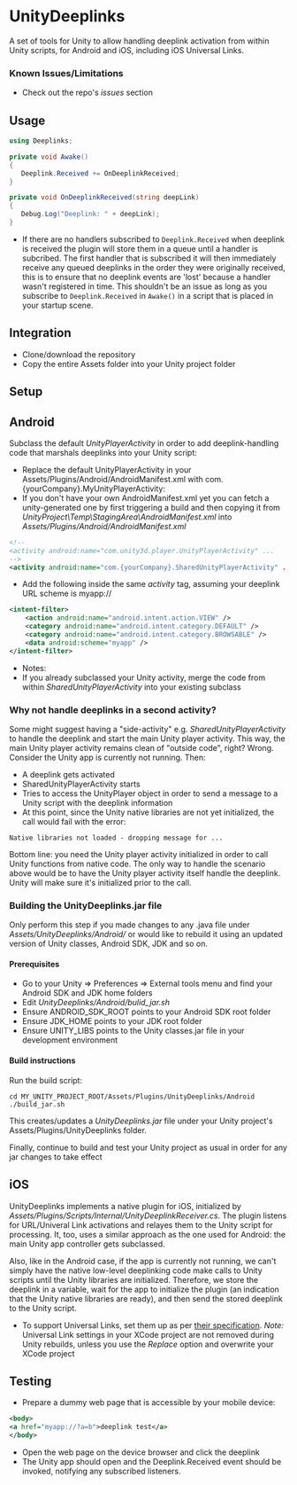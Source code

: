 # UnityDeeplinks
A set of tools for Unity to allow handling deeplink activation from within Unity scripts, for Android and iOS, including iOS Universal Links.
### Known Issues/Limitations
* Check out the repo's *issues* section
## Usage
 ```cs
 using Deeplinks;
 
 private void Awake() 
 {
    Deeplink.Received += OnDeeplinkReceived;
 }
 
 private void OnDeeplinkReceived(string deepLink)
 {
    Debug.Log("Deeplink: " + deepLink);
 }
 ```
 * If there are no handlers subscribed to `Deeplink.Received` when deeplink is received the plugin will store them in a queue until a handler is subcribed. The first handler that is subscribed it will then immediately receive any queued deeplinks in the order they were originally received, this is to ensure that no deeplink events are 'lost' because a handler wasn't registered in time. This shouldn't be an issue as long as you subscribe to `Deeplink.Received` in `Awake()` in a script that is placed in your startup scene.
## Integration
* Clone/download the repository
* Copy the entire Assets folder into your Unity project folder

## Setup


## Android
Subclass the default *UnityPlayerActivity* in order to add deeplink-handling code that marshals deeplinks into your Unity script:

* Replace the default UnityPlayerActivity in your Assets/Plugins/Android/AndroidManifest.xml with com.{yourCompany}.MyUnityPlayerActivity:
* If you don't have your own AndroidManifest.xml yet you can fetch a unity-generated one by first triggering a build and then copying it from *UnityProject\Temp\StagingArea\AndroidManifest.xml* into *Assets/Plugins/Android/AndroidManifest.xml*

 ```xml
 <!--
 <activity android:name="com.unity3d.player.UnityPlayerActivity" ...
 -->
 <activity android:name="com.{yourCompany}.SharedUnityPlayerActivity" ...
 ```

* Add the following inside the same *activity* tag, assuming your deeplink URL scheme is myapp://

 ```xml
 <intent-filter>
     <action android:name="android.intent.action.VIEW" />
     <category android:name="android.intent.category.DEFAULT" />
     <category android:name="android.intent.category.BROWSABLE" />
     <data android:scheme="myapp" />
 </intent-filter>
 ```

* Notes:
 * If you already subclassed your Unity activity, merge the code from within *SharedUnityPlayerActivity* into your existing subclass

### Why not handle deeplinks in a second activity?
Some might suggest having a "side-activity" e.g. *SharedUnityPlayerActivity* to handle the deeplink and start the main Unity player activity. This way, the main Unity player activity remains clean of "outside code", right? Wrong. Consider the Unity app is currently not running. Then:
* A deeplink gets activated
* SharedUnityPlayerActivity starts
* Tries to access the UnityPlayer object in order to send a message to a Unity script with the deeplink information
* At this point, since the Unity native libraries are not yet initialized, the call would fail with the error:
 ```
 Native libraries not loaded - dropping message for ...
 ```
Bottom line: you need the Unity player activity initialized in order to call Unity functions from native code. The only way to handle the scenario above would be to have the Unity player activity itself handle the deeplink. Unity will make sure it's initialized prior to the call.

### Building the UnityDeeplinks.jar file
Only perform this step if you made changes to any .java file under *Assets/UnityDeeplinks/Android/* or would like to rebuild it using an updated version of Unity classes, Android SDK, JDK and so on.

#### Prerequisites
* Go to your Unity => Preferences => External tools menu and find your Android SDK and JDK home folders
* Edit *UnityDeeplinks/Android/bulid_jar.sh*
* Ensure ANDROID_SDK_ROOT points to your Android SDK root folder
* Ensure JDK_HOME points to your JDK root folder
* Ensure UNITY_LIBS points to the Unity classes.jar file in your development environment

#### Build instructions
Run the build script:
```
cd MY_UNITY_PROJECT_ROOT/Assets/Plugins/UnityDeeplinks/Android
./build_jar.sh
```

This creates/updates a *UnityDeeplinks.jar* file under your Unity project's Assets/Plugins/UnityDeeplinks folder.

Finally, continue to build and test your Unity project as usual in order for any jar changes to take effect

## iOS
UnityDeeplinks implements a native plugin for iOS, initialized by *Assets/Plugins/Scripts/Internal/UnityDeeplinkReceiver.cs*. The plugin listens for URL/Univeral Link activations and relayes them to the Unity script for processing. It, too, uses a similar approach as the one used for Android: the main Unity app controller gets subclassed.

Also, like in the Android case, if the app is currently not running, we can't simply have the native low-level deeplinking code make calls to Unity scripts until the Unity libraries are initialized. Therefore, we store the deeplink in a variable, wait for the app to initialize the plugin (an indication that the Unity native libraries are ready), and then send the stored deeplink to the Unity script.

* To support Universal Links, set them up as per [their specification](https://developer.apple.com/library/content/documentation/General/Conceptual/AppSearch/UniversalLinks.html). *Note:* Universal Link settings in your XCode project are not removed during Unity rebuilds, unless you use the *Replace* option and overwrite your XCode project

## Testing

* Prepare a dummy web page that is accessible by your mobile device:

 ```xml
 <body>
 <a href="myapp://?a=b">deeplink test</a>
 </body>
 ```

* Open the web page on the device browser and click the deeplink
* The Unity app should open and the Deeplink.Received event should be invoked, notifying any subscribed listeners.
